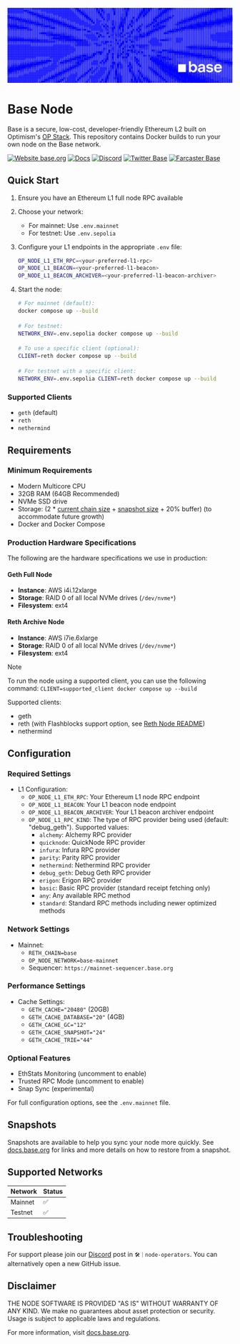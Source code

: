 ![Base](logo.webp)

# Base Node

Base is a secure, low-cost, developer-friendly Ethereum L2 built on Optimism's [OP Stack](https://docs.optimism.io/). This repository contains Docker builds to run your own node on the Base network.

[![Website base.org](https://img.shields.io/website-up-down-green-red/https/base.org.svg)](https://base.org)
[![Docs](https://img.shields.io/badge/docs-up-green)](https://docs.base.org/)
[![Discord](https://img.shields.io/discord/1067165013397213286?label=discord)](https://base.org/discord)
[![Twitter Base](https://img.shields.io/twitter/follow/Base?style=social)](https://x.com/Base)
[![Farcaster Base](https://img.shields.io/badge/Farcaster_Base-3d8fcc)](https://farcaster.xyz/base)

## Quick Start

1. Ensure you have an Ethereum L1 full node RPC available
2. Choose your network:
   - For mainnet: Use `.env.mainnet`
   - For testnet: Use `.env.sepolia`
3. Configure your L1 endpoints in the appropriate `.env` file:
   ```bash
   OP_NODE_L1_ETH_RPC=<your-preferred-l1-rpc>
   OP_NODE_L1_BEACON=<your-preferred-l1-beacon>
   OP_NODE_L1_BEACON_ARCHIVER=<your-preferred-l1-beacon-archiver>
   ```
4. Start the node:

   ```bash
   # For mainnet (default):
   docker compose up --build

   # For testnet:
   NETWORK_ENV=.env.sepolia docker compose up --build

   # To use a specific client (optional):
   CLIENT=reth docker compose up --build

   # For testnet with a specific client:
   NETWORK_ENV=.env.sepolia CLIENT=reth docker compose up --build
   ```

### Supported Clients

- `geth` (default)
- `reth`
- `nethermind`

## Requirements

### Minimum Requirements

- Modern Multicore CPU
- 32GB RAM (64GB Recommended)
- NVMe SSD drive
- Storage: (2 \* [current chain size](https://base.org/stats) + [snapshot size](https://basechaindata.vercel.app) + 20% buffer) (to accommodate future growth)
- Docker and Docker Compose

### Production Hardware Specifications

The following are the hardware specifications we use in production:

#### Geth Full Node

- **Instance**: AWS i4i.12xlarge
- **Storage**: RAID 0 of all local NVMe drives (`/dev/nvme*`)
- **Filesystem**: ext4

#### Reth Archive Node

- **Instance**: AWS i7ie.6xlarge
- **Storage**: RAID 0 of all local NVMe drives (`/dev/nvme*`)
- **Filesystem**: ext4

> [!NOTE]
To run the node using a supported client, you can use the following command:
`CLIENT=supported_client docker compose up --build`
 
Supported clients:
 - geth
 - reth (with Flashblocks support option, see [Reth Node README](./reth/README.md))
 - nethermind

## Configuration

### Required Settings

- L1 Configuration:
  - `OP_NODE_L1_ETH_RPC`: Your Ethereum L1 node RPC endpoint
  - `OP_NODE_L1_BEACON`: Your L1 beacon node endpoint
  - `OP_NODE_L1_BEACON_ARCHIVER`: Your L1 beacon archiver endpoint
  - `OP_NODE_L1_RPC_KIND`: The type of RPC provider being used (default: "debug_geth"). Supported values:
    - `alchemy`: Alchemy RPC provider
    - `quicknode`: QuickNode RPC provider
    - `infura`: Infura RPC provider
    - `parity`: Parity RPC provider
    - `nethermind`: Nethermind RPC provider
    - `debug_geth`: Debug Geth RPC provider
    - `erigon`: Erigon RPC provider
    - `basic`: Basic RPC provider (standard receipt fetching only)
    - `any`: Any available RPC method
    - `standard`: Standard RPC methods including newer optimized methods

### Network Settings

- Mainnet:
  - `RETH_CHAIN=base`
  - `OP_NODE_NETWORK=base-mainnet`
  - Sequencer: `https://mainnet-sequencer.base.org`

### Performance Settings

- Cache Settings:
  - `GETH_CACHE="20480"` (20GB)
  - `GETH_CACHE_DATABASE="20"` (4GB)
  - `GETH_CACHE_GC="12"`
  - `GETH_CACHE_SNAPSHOT="24"`
  - `GETH_CACHE_TRIE="44"`

### Optional Features

- EthStats Monitoring (uncomment to enable)
- Trusted RPC Mode (uncomment to enable)
- Snap Sync (experimental)

For full configuration options, see the `.env.mainnet` file.

## Snapshots

Snapshots are available to help you sync your node more quickly. See [docs.base.org](https://docs.base.org/chain/run-a-base-node#snapshots) for links and more details on how to restore from a snapshot.

## Supported Networks

| Network | Status |
| ------- | ------ |
| Mainnet | ✅     |
| Testnet | ✅     |

## Troubleshooting

For support please join our [Discord](https://discord.gg/buildonbase) post in `🛠｜node-operators`. You can alternatively open a new GitHub issue.

## Disclaimer

THE NODE SOFTWARE IS PROVIDED "AS IS" WITHOUT WARRANTY OF ANY KIND. We make no guarantees about asset protection or security. Usage is subject to applicable laws and regulations.

For more information, visit [docs.base.org](https://docs.base.org/).
